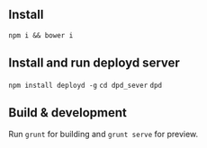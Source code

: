 ## Install

`npm i && bower i`

## Install and run deployd server

`npm install deployd -g`
`cd dpd_sever`
`dpd`

## Build & development

Run `grunt` for building and `grunt serve` for preview.

